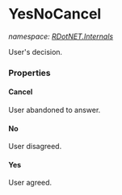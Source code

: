 ﻿# YesNoCancel
_namespace: [RDotNET.Internals](./index.md)_

User's decision.




### Properties

#### Cancel
User abandoned to answer.
#### No
User disagreed.
#### Yes
User agreed.
